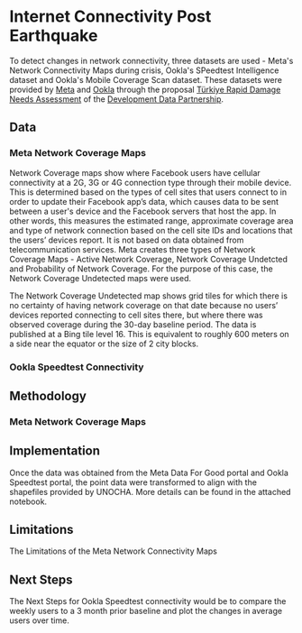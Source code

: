 # Internet Connectivity Post Earthquake

To detect changes in network connectivity, three datasets are used - Meta's Network Connectivity Maps during crisis, Ookla's SPeedtest Intelligence dataset and Ookla's Mobile Coverage Scan dataset. These datasets were provided by [Meta](https://dataforgood.facebook.com/dfg/tools/business-activity-trends) and [Ookla](https://www.ookla.com/ookla-for-good) through the proposal [Türkiye Rapid Damage Needs Assessment](https://portal.datapartnership.org/readableproposal/427) of the [Development Data Partnership](https://datapartnership.org).


## Data

### Meta Network Coverage Maps

Network Coverage maps show where Facebook users have cellular connectivity at a 2G, 3G or 4G connection type through their mobile device. This is determined based on the types of cell sites that users connect to in order to update their Facebook app’s data, which causes data to be sent between a user's device and the Facebook servers that host the app. In other words, this measures the estimated range, approximate coverage area and type of network connection based on the cell site IDs and locations that the users’ devices report. It is not based on data obtained from telecommunication services. Meta creates three types of Network Coverage Maps - Active Network Coverage, Network Coverage Undetcted and Probability of Network Coverage. For the purpose of this case, the Network Coverage Undetected maps were used. 

The Network Coverage Undetected map shows grid tiles for which there is no certainty of having network coverage on that date because no users’ devices reported connecting to cell sites there, but where there was observed coverage during the 30-day baseline period. The data is published at a Bing tile level 16.  This is equivalent to roughly 600 meters on a side near the equator or the size of 2 city blocks. 

### Ookla Speedtest Connectivity




## Methodology

### Meta Network Coverage Maps



## Implementation

Once the data was obtained from the Meta Data For Good portal and Ookla Speedtest portal, the point data were transformed to align with the shapefiles provided by UNOCHA. More details can be found in the attached notebook. 


## Limitations

The Limitations of the Meta Network Connectivity Maps


## Next Steps

The Next Steps for Ookla Speedtest connectivity would be to compare the weekly users to a 3 month prior baseline and plot the changes in average users over time. 